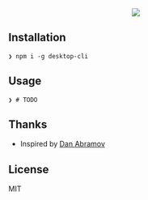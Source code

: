 <div align="center">
    <img src="https://user-images.githubusercontent.com/11808903/41185761-2b5ed776-6b8c-11e8-8e32-492bca437441.png" />
</div>

## Installation

```
❯ npm i -g desktop-cli
```

## Usage

```
❯ # TODO
```

## Thanks

* Inspired by [Dan Abramov](https://twitter.com/dan_abramov/status/958378195052630016)

## License

MIT
